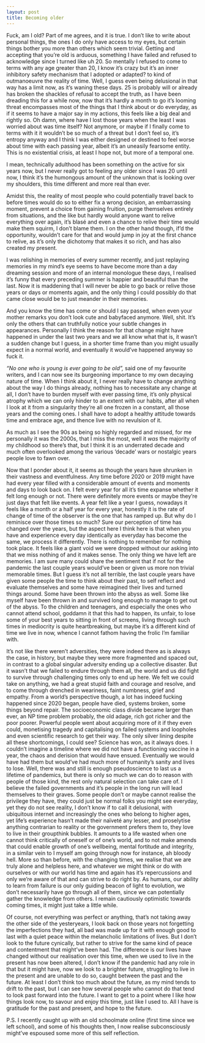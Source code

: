 ```yaml
---
layout: post
title: Becoming older
---
```

Fuck, am I old? Part of me agrees, and it is true. I don’t like to write about personal things, the ones I do only have access to my eyes, but certain things bother you more than others which seem trivial. Getting and accepting that you’re old is arduous, something I have failed and refused to acknowledge since I turned like uh 20. So mentally I refused to come to terms with any age greater than 20, I know it’s crazy but it’s an inner inhibitory safety mechanism that I adopted or adapted? to kind of outmanoeuvre the reality of time. Well, I guess even being delusional in that way has a limit now, as it’s waning these days. 25 is probably will or already has broken the shackles of refusal to accept the truth, as I have been dreading this for a while now, now that it’s hardly a month to go it’s looming threat encompasses most of the things that I think about or do everyday, as if it seems to have a major say in my actions, this feels like a big deal and rightly so. Oh damn, where have I lost those years when the least I was worried about was time itself? Not anymore, or maybe if I finally come to terms with it it wouldn’t be so much of a threat but I don’t feel so, it’s entropy anyway and I think I was either designed or destined to feel worse about time with each passing year, albeit it’s an uneasily fearsome entity. This is no existential crisis, at least I hope not, but more of a temporal one.

 I mean, technically adulthood has been something on the active for six years now, but I never really got to feeling any older since I was 20 until now, I think it’s the humongous amount of the unknown that is looking over my shoulders, this time different and more real than ever.

Amidst this, the reality of most people who could potentially travel back to before times would do so to either fix a wrong decision, an embarrassing moment, prevent a choice from gaining fruition, purge themselves entirely from situations, and the like but hardly would anyone want to relive everything over again, it’s blasé and even a chance to relive their time would make them squirm, I don’t blame them. I on the other hand though, if’d the opportunity, wouldn’t care for that and would jump in joy at the first chance to relive, as it’s only the dichotomy that makes it so rich, and has also created my present.

I was relishing in memories of every summer recently, and just replaying memories in my mind’s eye seems to have become more than a day dreaming session and more of an internal monologue these days, I realised it’s funny that every preceding summer is happier and beautiful than the last. Now it is maddening that I will never be able to go back or relive those years or days or moments again, and the only thing I could possibly do that came close would be to just meander in their memories.     

And you know the time has come or should I say passed, when even your mother remarks you don’t look cute and babyfaced anymore. Well, shit. It’s only the others that can truthfully notice your subtle changes in appearances. Personally I think the reason for that change might have happened in under the last two years and we all know what that is, it wasn’t a sudden change but I guess, in a shorter time frame than you might usually expect in a normal world, and eventually it would’ve happened anyway so fuck it.

*“No one who is young is ever going to be old”,* said one of my favourite writers, and I can now see its burgeoning importance to my own decaying nature of time. When I think about it, I never really have to change anything about the way I do things already, nothing has to necessitate any change at all, I don’t have to burden myself with ever passing time, it’s only physical atrophy which we can only hinder to an extent with our habits, after all when I look at it from a singularity they’re all one frozen in a constant, all those years and the coming ones. I shall have to adopt a healthy attitude towards time and embrace age, and thence live with no revulsion of it.

As much as I see the 90s as being so highly regarded and missed, for me personally it was the 2000s, that I miss the most, well it *was* the majority of my childhood so there’s that, but I think it is an underrated decade and much often overlooked among the various ‘decade’ wars or nostalgic years people love to fawn over.

Now that I ponder about it, it seems as though the years have shrunken in their vastness and eventfulness. Any time before 2020 or 2019 might have had every year filled with a considerable amount of events and moments and days to look back on. I felt every year for all it’s time expanse whether it felt long enough or not. There were definitely more events or maybe they’re just days that felt like events. A year felt like a year I guess, nowadays it feels like a month or a half year for every year, honestly it is the rate of change of time of the observer is the one that has ramped up. But why do I reminisce over those times so much? Sure our perception of time has changed over the years, but the aspect here I think here is that when you have and experience every day identically as everyday has become the same, we process it differently. There is nothing to remember for nothing took place. It feels like a giant void we were dropped without our asking into that we miss nothing of and it makes sense. The only thing we have left are memories. I am sure many could share the sentiment that if not for the pandemic the last couple years would’ve been or given us more non trivial memorable times. But I guess it’s not all terrible, the last couple years have given some people the time to think about their past, to self reflect and evaluate themselves and some have reimagined their lives and turned things around. Some have been thrown into the abyss as well. Some like myself have been thrown in and survived long enough to manage to get out of the abyss. To the children and teenagers, and especially the ones who cannot attend school, goddamn it that this had to happen, its unfair, to lose some of your best years to sitting in front of screens, living through such times in mediocrity is quite heartbreaking, but maybe it’s a different kind of time we live in now, whence I cannot fathom having the frolic I’m familiar with. 

It’s not like there weren’t adversities, they were indeed there as is always the case, in history, but maybe they were more fragmented and spaced out, in contrast to a global singular adversity ending up a collective disaster. But it wasn’t that we failed to endure through them all, the world and us did fight to survive through challenging times only to end up here. We felt we could take on anything, we had a great stupid faith and courage and resolve, and to come through drenched in weariness, faint numbness, grief and empathy. From a world’s perspective though, a lot has indeed fucking happened since 2020 began, people have died, systems broken, some things beyond repair. The socioeconomic class divide became larger than ever, an NP time problem probably, the old adage, rich got richer and the poor poorer. Powerful people went about acquiring more of it if they even could, monetising tragedy and capitalising on failed systems and loopholes and even scientific research to get their way. The only silver lining despite all these shortcomings, I could see? Science has won, as it always does. I couldn’t imagine a timeline where we did not have a functioning vaccine in a year, the chaos and derision that would have ensued. Eventually we would have had them but would’ve had much more of humanity’s sanity and lives to lose. Well, there was and still is enough pseudoscience to last us a lifetime of pandemics, but there is only so much we can do to reason with people of those kind, the rest only natural selection can take care of. I believe the failed governments and it’s people in the long run will lead themselves to their graves. Some people don’t or maybe cannot realise the privilege they have, they could just be normal folks you might see everyday, yet they do not see reality, I don’t know if to call it delusional, with ubiquitous internet and increasingly the ones who belong to higher ages, yet life’s experience hasn’t made their naïveté any lesser, and proselytise anything contrarian to reality or the government prefers them to, they love to live in their groupthink bubbles. It amounts to a life wasted when one cannot think critically of oneself or of one’s world, and to not make amends that could enable growth of one’s wellbeing, mental fortitude and integrity, in a similar vein to I myself am going through now for instance, ah bloody hell. More so than before, with the changing times, we realise that we are truly alone and helpless here, and whatever we might think or do with ourselves or with our world has time and again has it’s repercussions and only we’re aware of that and can strive to do right by. As humans, our ability to learn from failure is our only guiding beacon of light to evolution, we don’t necessarily have go through all of them, since we can potentially gather the knowledge from others. I remain cautiously optimistic towards coming times, it might just take a little while. 

Of course, not everything was perfect or anything, that’s not taking away the other side of the yesteryears, I look back on those years not forgetting the imperfections they had, all bad was made up for it with enough good to last with a quiet peace within the melancholic limitations of lives. But I don’t look to the future cynically, but rather to strive for the same kind of peace and contentment that might’ve been had. The difference is our lives have changed without our realisation over this time, when we used to live in the present has now been altered, I don’t know if the pandemic had any role in that but it might have, now we look to a brighter future, struggling to live in the present and are unable to do so, caught between the past and the future. At least I don’t think too much about the future, as my mind tends to drift to the past, but I can see how several people who cannot do that tend to look past forward into the future. I want to get to a point where I like how things look now, to savour and enjoy this time, just like I used to. All I have is gratitude for the past and present, and hope to the future.

P.S. I recently caught up with an old schoolmate online (first time since we left school), and some of his thoughts then, I now realise subconsciously might’ve espoused some more of this self reflection. 
